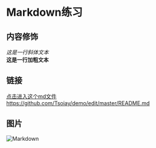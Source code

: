 # Markdown练习
## 内容修饰
*这是一行斜体文本*  
**这是一行加粗文本**
## 链接
[点击进入这个md文件](https://github.com/Tsoiay/demo/edit/master/README.md)  
<https://github.com/Tsoiay/demo/edit/master/README.md>
## 图片
![Markdown](http://i1.hdslb.com/video/08/086510262d86a381a52a3651174dbd4d.jpg)
